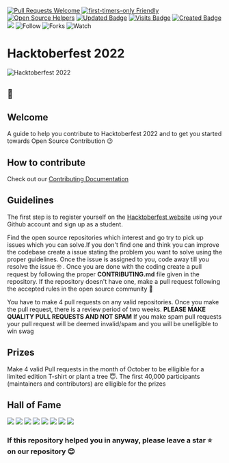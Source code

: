 [![Pull Requests Welcome](https://img.shields.io/badge/PRs-welcome-brightgreen.svg?style=flat)](http://makeapullrequest.com)
[![first-timers-only Friendly](https://img.shields.io/badge/first--timers--only-friendly-blue.svg)](http://www.firsttimersonly.com/)
[![Open Source Helpers](https://www.codetriage.com/freecodecamp/freecodecamp/badges/users.svg)](https://www.codetriage.com/freecodecamp/freecodecamp)
[![Updated Badge](https://badges.pufler.dev/updated/CMPN-CODECELL/Hacktoberfest2022?color=purple)](https://badges.pufler.dev)
[![Visits Badge](https://badges.pufler.dev/visits/CMPN-CODECELL/Hacktoberfest2022?color=red)](https://badges.pufler.dev)
[![Created Badge](https://badges.pufler.dev/created/CMPN-CODECELL/Hacktoberfest2022?color=blue)](https://badges.pufler.dev)
<a href="https://github.com/CMPN-CODECELL/Hacktoberfest2020" alt="Contributors">
        <img src="https://img.shields.io/github/contributors/badges/shields"></a>
![Follow](https://img.shields.io/github/followers/CMPN-CODECELL?label=Follow&style=social)
![Forks](https://img.shields.io/github/forks/CMPN-CODECELL/Hacktoberfest2022?label=Fork&style=social)
![Watch](https://img.shields.io/github/watchers/CMPN-CODECELL/Hacktoberfest2022?label=Watch&style=social)

# Hacktoberfest 2022

![Hacktoberfest 2022](https://user-images.githubusercontent.com/65955929/193234985-68d0f084-1d7c-40d5-aeee-09959e44d69f.png)

## :wave:
## Welcome
A guide to help you contribute to Hacktoberfest 2022 and to get you started towards Open Source Contribution 😉  
## How to contribute

Check out our [Contributing Documentation](https://github.com/CMPN-CODECELL/Hacktoberfest2022/blob/main/CONTRIBUTING.md) 

## Guidelines

The first step is to register yourself on the [Hacktoberfest website](https://hacktoberfest.com/) using your Github account and sign up as a student.

Find the open source repositories which interest and go try to pick up issues which you can solve.If you don't find one and think you can improve the codebase create a issue stating the problem you want to solve using the proper guidelines. Once the issue is assigned to you, code away till you resolve the issue :nerd_face: . Once you are done with the coding create a pull request by following the proper **CONTRIBUTING.md** file given in the repository. If the repository doesn't have one, make a pull request following the accepted rules in the open source community :hugs:

You have to make 4 pull requests on any valid repositories. Once you make the pull request, there is a review period of two weeks. **PLEASE MAKE QUALITY PULL REQUESTS AND NOT SPAM** If you make spam pull requests your pull request will be deemed invalid/spam and you will be unelligible to win swag 


## Prizes

Make 4 valid Pull requests in the month of October to be elligible for a limited edition T-shirt or plant a tree :innocent:. The first 40,000 participants (maintainers and contributors) are elligible for the prizes


## Hall of Fame 
<!---
[![](https://sourcerer.io/fame/thewires2/CMPN-CODECELL/Hacktoberfest2020/images/0)](https://sourcerer.io/fame/thewires2/CMPN-CODECELL/Hacktoberfest2020/links/0)
[![](https://sourcerer.io/fame/thewires2/CMPN-CODECELL/Hacktoberfest2020/images/1)](https://sourcerer.io/fame/thewires2/CMPN-CODECELL/Hacktoberfest2020/links/1)
[![](https://sourcerer.io/fame/thewires2/CMPN-CODECELL/Hacktoberfest2020/images/2)](https://sourcerer.io/fame/thewires2/CMPN-CODECELL/Hacktoberfest2020/links/2)
[![](https://sourcerer.io/fame/thewires2/CMPN-CODECELL/Hacktoberfest2020/images/3)](https://sourcerer.io/fame/thewires2/CMPN-CODECELL/Hacktoberfest2020/links/3)
[![](https://sourcerer.io/fame/thewires2/CMPN-CODECELL/Hacktoberfest2020/images/4)](https://sourcerer.io/fame/thewires2/CMPN-CODECELL/Hacktoberfest2020/links/4)
[![](https://sourcerer.io/fame/thewires2/CMPN-CODECELL/Hacktoberfest2020/images/5)](https://sourcerer.io/fame/thewires2/CMPN-CODECELL/Hacktoberfest2020/links/5)
[![](https://sourcerer.io/fame/thewires2/CMPN-CODECELL/Hacktoberfest2020/images/6)](https://sourcerer.io/fame/thewires2/CMPN-CODECELL/Hacktoberfest2020/links/6)
[![](https://sourcerer.io/fame/thewires2/CMPN-CODECELL/Hacktoberfest2020/images/7)](https://sourcerer.io/fame/thewires2/CMPN-CODECELL/Hacktoberfest2020/links/7)
-->
[![](https://sourcerer.io/fame/AjayKhalsa/CMPN-CODECELL/Hacktoberfest2020/images/0)](https://sourcerer.io/fame/AjayKhalsa/CMPN-CODECELL/Hacktoberfest2020/links/0)
[![](https://sourcerer.io/fame/AjayKhalsa/CMPN-CODECELL/Hacktoberfest2020/images/1)](https://sourcerer.io/fame/AjayKhalsa/CMPN-CODECELL/Hacktoberfest2020/links/1)
[![](https://sourcerer.io/fame/AjayKhalsa/CMPN-CODECELL/Hacktoberfest2020/images/2)](https://sourcerer.io/fame/AjayKhalsa/CMPN-CODECELL/Hacktoberfest2020/links/2)
[![](https://sourcerer.io/fame/AjayKhalsa/CMPN-CODECELL/Hacktoberfest2020/images/3)](https://sourcerer.io/fame/AjayKhalsa/CMPN-CODECELL/Hacktoberfest2020/links/3)
[![](https://sourcerer.io/fame/AjayKhalsa/CMPN-CODECELL/Hacktoberfest2020/images/4)](https://sourcerer.io/fame/AjayKhalsa/CMPN-CODECELL/Hacktoberfest2020/links/4)
[![](https://sourcerer.io/fame/AjayKhalsa/CMPN-CODECELL/Hacktoberfest2020/images/5)](https://sourcerer.io/fame/AjayKhalsa/CMPN-CODECELL/Hacktoberfest2020/links/5)
[![](https://sourcerer.io/fame/AjayKhalsa/CMPN-CODECELL/Hacktoberfest2020/images/6)](https://sourcerer.io/fame/AjayKhalsa/CMPN-CODECELL/Hacktoberfest2020/links/6)
[![](https://sourcerer.io/fame/AjayKhalsa/CMPN-CODECELL/Hacktoberfest2020/images/7)](https://sourcerer.io/fame/AjayKhalsa/CMPN-CODECELL/Hacktoberfest2020/links/7)

### If this repository helped you in anyway, please leave a star :star: on our repository :blush:
